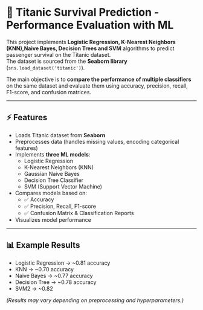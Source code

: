 # 🚢 Titanic Survival Prediction - Performance Evaluation with ML

This project implements **Logistic Regression, K-Nearest Neighbors (KNN),Naive Bayes, Decision Trees and SVM** algorithms to predict passenger survival on the Titanic dataset.  
The dataset is sourced from the **Seaborn library** (`sns.load_dataset('titanic')`).  

The main objective is to **compare the performance of multiple classifiers** on the same dataset and evaluate them using accuracy, precision, recall, F1-score, and confusion matrices.


---

## ⚡ Features
- Loads Titanic dataset from **Seaborn**
- Preprocesses data (handles missing values, encoding categorical features)
- Implements **three ML models**:
  - Logistic Regression
  - K-Nearest Neighbors (KNN)
  - Gaussian Naive Bayes
  - Decision Tree Classifier
  - SVM (Support Vector Machine)
- Compares models based on:
  - ✅ Accuracy  
  - ✅ Precision, Recall, F1-score  
  - ✅ Confusion Matrix & Classification Reports
- Visualizes model performance

---

## 📊 Example Results
- Logistic Regression → ~0.81 accuracy  
- KNN → ~0.70 accuracy  
- Naive Bayes → ~0.77 accuracy  
- Decision Tree → ~0.78 accuracy
- SVM2  → ~0.82

*(Results may vary depending on preprocessing and hyperparameters.)*



